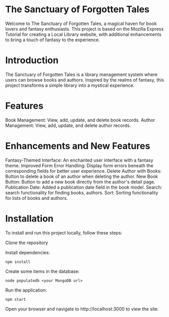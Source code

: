 # The Sanctuary of Forgotten Tales

Welcome to The Sanctuary of Forgotten Tales, a magical haven for book lovers and fantasy enthusiasts. This project is based on the Mozilla Express Tutorial for creating a Local Library website, with additional enhancements to bring a touch of fantasy to the experience.

# Introduction

The Sanctuary of Forgotten Tales is a library management system where users can browse books and authors. Inspired by the realms of fantasy, this project transforms a simple library into a mystical experience.

# Features

Book Management: View, add, update, and delete book records.
Author Management: View, add, update, and delete author records.

# Enhancements and New Features

Fantasy-Themed Interface: An enchanted user interface with a fantasy theme.
Improved Form Error Handling: Display form errors beneath the corresponding fields for better user experience.
Delete Author with Books: Button to delete a book of an author when deleting the author.
New Book Button: Button to add a new book directly from the author's detail page.
Publication Date: Added a publication date field in the book model.
Search: search functionality for finding books, authors.
Sort: Sorting functionality for lists of books and authors.

# Installation

To install and run this project locally, follow these steps:

Clone the repository

Install dependencies:

    npm install

Create some items in the database:

    node populatedb <your MongoDB url>


Run the application:

    npm start

Open your browser and navigate to http://localhost:3000 to view the site.
